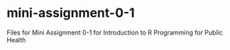 # mini-assignment-0-1
Files for Mini Assignment 0-1 for Introduction to R Programming for Public Health

